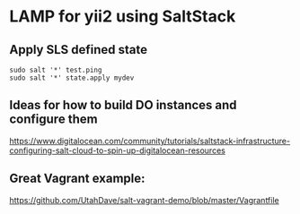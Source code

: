 # LAMP for yii2 using SaltStack

## Apply SLS defined state

```
sudo salt '*' test.ping
sudo salt '*' state.apply mydev
```

## Ideas for how to build DO instances and configure them

https://www.digitalocean.com/community/tutorials/saltstack-infrastructure-configuring-salt-cloud-to-spin-up-digitalocean-resources

## Great Vagrant example:

https://github.com/UtahDave/salt-vagrant-demo/blob/master/Vagrantfile